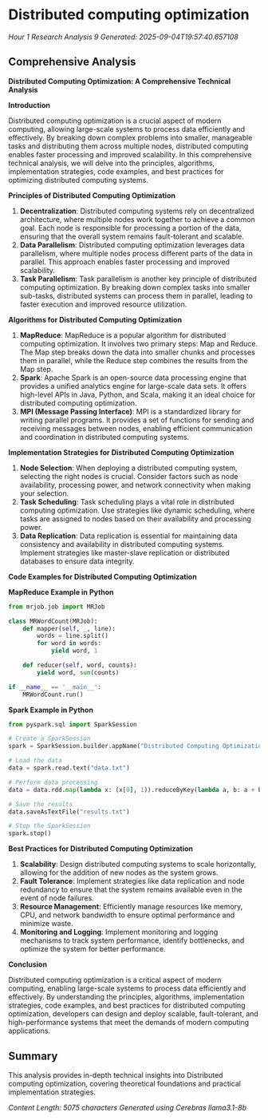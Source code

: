 # Distributed computing optimization
*Hour 1 Research Analysis 9*
*Generated: 2025-09-04T19:57:40.657108*

## Comprehensive Analysis
**Distributed Computing Optimization: A Comprehensive Technical Analysis**

**Introduction**

Distributed computing optimization is a crucial aspect of modern computing, allowing large-scale systems to process data efficiently and effectively. By breaking down complex problems into smaller, manageable tasks and distributing them across multiple nodes, distributed computing enables faster processing and improved scalability. In this comprehensive technical analysis, we will delve into the principles, algorithms, implementation strategies, code examples, and best practices for optimizing distributed computing systems.

**Principles of Distributed Computing Optimization**

1.  **Decentralization**: Distributed computing systems rely on decentralized architecture, where multiple nodes work together to achieve a common goal. Each node is responsible for processing a portion of the data, ensuring that the overall system remains fault-tolerant and scalable.
2.  **Data Parallelism**: Distributed computing optimization leverages data parallelism, where multiple nodes process different parts of the data in parallel. This approach enables faster processing and improved scalability.
3.  **Task Parallelism**: Task parallelism is another key principle of distributed computing optimization. By breaking down complex tasks into smaller sub-tasks, distributed systems can process them in parallel, leading to faster execution and improved resource utilization.

**Algorithms for Distributed Computing Optimization**

1.  **MapReduce**: MapReduce is a popular algorithm for distributed computing optimization. It involves two primary steps: Map and Reduce. The Map step breaks down the data into smaller chunks and processes them in parallel, while the Reduce step combines the results from the Map step.
2.  **Spark**: Apache Spark is an open-source data processing engine that provides a unified analytics engine for large-scale data sets. It offers high-level APIs in Java, Python, and Scala, making it an ideal choice for distributed computing optimization.
3.  **MPI (Message Passing Interface)**: MPI is a standardized library for writing parallel programs. It provides a set of functions for sending and receiving messages between nodes, enabling efficient communication and coordination in distributed computing systems.

**Implementation Strategies for Distributed Computing Optimization**

1.  **Node Selection**: When deploying a distributed computing system, selecting the right nodes is crucial. Consider factors such as node availability, processing power, and network connectivity when making your selection.
2.  **Task Scheduling**: Task scheduling plays a vital role in distributed computing optimization. Use strategies like dynamic scheduling, where tasks are assigned to nodes based on their availability and processing power.
3.  **Data Replication**: Data replication is essential for maintaining data consistency and availability in distributed computing systems. Implement strategies like master-slave replication or distributed databases to ensure data integrity.

**Code Examples for Distributed Computing Optimization**

**MapReduce Example in Python**

```python
from mrjob.job import MRJob

class MRWordCount(MRJob):
    def mapper(self, _, line):
        words = line.split()
        for word in words:
            yield word, 1

    def reducer(self, word, counts):
        yield word, sum(counts)

if __name__ == '__main__':
    MRWordCount.run()
```

**Spark Example in Python**

```python
from pyspark.sql import SparkSession

# Create a SparkSession
spark = SparkSession.builder.appName("Distributed Computing Optimization").getOrCreate()

# Load the data
data = spark.read.text("data.txt")

# Perform data processing
data = data.rdd.map(lambda x: (x[0], 1)).reduceByKey(lambda a, b: a + b)

# Save the results
data.saveAsTextFile("results.txt")

# Stop the SparkSession
spark.stop()
```

**Best Practices for Distributed Computing Optimization**

1.  **Scalability**: Design distributed computing systems to scale horizontally, allowing for the addition of new nodes as the system grows.
2.  **Fault Tolerance**: Implement strategies like data replication and node redundancy to ensure that the system remains available even in the event of node failures.
3.  **Resource Management**: Efficiently manage resources like memory, CPU, and network bandwidth to ensure optimal performance and minimize waste.
4.  **Monitoring and Logging**: Implement monitoring and logging mechanisms to track system performance, identify bottlenecks, and optimize the system for better performance.

**Conclusion**

Distributed computing optimization is a critical aspect of modern computing, enabling large-scale systems to process data efficiently and effectively. By understanding the principles, algorithms, implementation strategies, code examples, and best practices for distributed computing optimization, developers can design and deploy scalable, fault-tolerant, and high-performance systems that meet the demands of modern computing applications.

## Summary
This analysis provides in-depth technical insights into Distributed computing optimization, 
covering theoretical foundations and practical implementation strategies.

*Content Length: 5075 characters*
*Generated using Cerebras llama3.1-8b*
